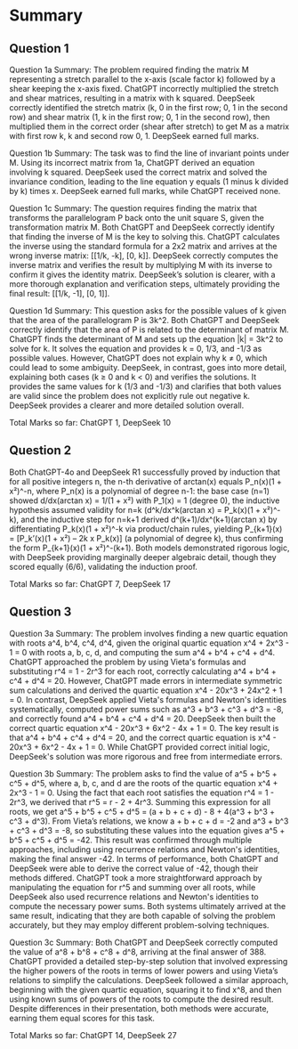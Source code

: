 # Summary

## Question 1

Question 1a Summary: The problem required finding the matrix M representing a stretch parallel to the x-axis (scale factor k) followed by a shear keeping the x-axis fixed. ChatGPT incorrectly multiplied the stretch and shear matrices, resulting in a matrix with k squared. DeepSeek correctly identified the stretch matrix (k, 0 in the first row; 0, 1 in the second row) and shear matrix (1, k in the first row; 0, 1 in the second row), then multiplied them in the correct order (shear after stretch) to get M as a matrix with first row k, k and second row 0, 1. DeepSeek earned full marks.

Question 1b Summary: The task was to find the line of invariant points under M. Using its incorrect matrix from 1a, ChatGPT derived an equation involving k squared. DeepSeek used the correct matrix and solved the invariance condition, leading to the line equation y equals (1 minus k divided by k) times x. DeepSeek earned full marks, while ChatGPT received none.

Question 1c Summary: The question requires finding the matrix that transforms the parallelogram P back onto the unit square S, given the transformation matrix M. Both ChatGPT and DeepSeek correctly identify that finding the inverse of M is the key to solving this. ChatGPT calculates the inverse using the standard formula for a 2x2 matrix and arrives at the wrong inverse matrix: [[1/k, -k], [0, k]]. DeepSeek correctly computes the inverse matrix and verifies the result by multiplying M with its inverse to confirm it gives the identity matrix. DeepSeek’s solution is clearer, with a more thorough explanation and verification steps, ultimately providing the final result: [[1/k, -1], [0, 1]].

Question 1d Summary: This question asks for the possible values of k given that the area of the parallelogram P is 3k^2. Both ChatGPT and DeepSeek correctly identify that the area of P is related to the determinant of matrix M. ChatGPT finds the determinant of M and sets up the equation |k| = 3k^2 to solve for k. It solves the equation and provides k = 0, 1/3, and -1/3 as possible values. However, ChatGPT does not explain why k ≠ 0, which could lead to some ambiguity. DeepSeek, in contrast, goes into more detail, explaining both cases (k ≥ 0 and k < 0) and verifies the solutions. It provides the same values for k (1/3 and -1/3) and clarifies that both values are valid since the problem does not explicitly rule out negative k. DeepSeek provides a clearer and more detailed solution overall.

Total Marks so far: ChatGPT 1, DeepSeek 10

## Question 2

Both ChatGPT-4o and DeepSeek R1 successfully proved by induction that for all positive integers n, the n-th derivative of arctan(x) equals P_n(x)(1 + x²)^-n, where P_n(x) is a polynomial of degree n-1: the base case (n=1) showed d/dx(arctan x) = 1/(1 + x²) with P_1(x) = 1 (degree 0), the inductive hypothesis assumed validity for n=k (d^k/dx^k(arctan x) = P_k(x)(1 + x²)^-k), and the inductive step for n=k+1 derived d^(k+1)/dx^(k+1)(arctan x) by differentiating P_k(x)(1 + x²)^-k via product/chain rules, yielding P_{k+1}(x) = [P_k’(x)(1 + x²) – 2k x P_k(x)] (a polynomial of degree k), thus confirming the form P_{k+1}(x)(1 + x²)^-(k+1). Both models demonstrated rigorous logic, with DeepSeek providing marginally deeper algebraic detail, though they scored equally (6/6), validating the induction proof.

Total Marks so far: ChatGPT 7, DeepSeek 17

## Question 3

Question 3a Summary: The problem involves finding a new quartic equation with roots a^4, b^4, c^4, d^4, given the original quartic equation x^4 + 2x^3 - 1 = 0 with roots a, b, c, d, and computing the sum a^4 + b^4 + c^4 + d^4. ChatGPT approached the problem by using Vieta's formulas and substituting r^4 = 1 - 2r^3 for each root, correctly calculating a^4 + b^4 + c^4 + d^4 = 20. However, ChatGPT made errors in intermediate symmetric sum calculations and derived the quartic equation x^4 - 20x^3 + 24x^2 + 1 = 0. In contrast, DeepSeek applied Vieta's formulas and Newton's identities systematically, computed power sums such as a^3 + b^3 + c^3 + d^3 = -8, and correctly found a^4 + b^4 + c^4 + d^4 = 20. DeepSeek then built the correct quartic equation x^4 - 20x^3 + 6x^2 - 4x + 1 = 0. The key result is that a^4 + b^4 + c^4 + d^4 = 20, and the correct quartic equation is x^4 - 20x^3 + 6x^2 - 4x + 1 = 0. While ChatGPT provided correct initial logic, DeepSeek's solution was more rigorous and free from intermediate errors.

Question 3b Summary: The problem asks to find the value of a^5 + b^5 + c^5 + d^5, where a, b, c, and d are the roots of the quartic equation x^4 + 2x^3 - 1 = 0. Using the fact that each root satisfies the equation r^4 = 1 - 2r^3, we derived that r^5 = r - 2 + 4r^3. Summing this expression for all roots, we get a^5 + b^5 + c^5 + d^5 = (a + b + c + d) - 8 + 4(a^3 + b^3 + c^3 + d^3). From Vieta’s relations, we know a + b + c + d = -2 and a^3 + b^3 + c^3 + d^3 = -8, so substituting these values into the equation gives a^5 + b^5 + c^5 + d^5 = -42. This result was confirmed through multiple approaches, including using recurrence relations and Newton's identities, making the final answer -42. In terms of performance, both ChatGPT and DeepSeek were able to derive the correct value of -42, though their methods differed. ChatGPT took a more straightforward approach by manipulating the equation for r^5 and summing over all roots, while DeepSeek also used recurrence relations and Newton's identities to compute the necessary power sums. Both systems ultimately arrived at the same result, indicating that they are both capable of solving the problem accurately, but they may employ different problem-solving techniques.

Question 3c Summary: Both ChatGPT and DeepSeek correctly computed the value of a^8 + b^8 + c^8 + d^8, arriving at the final answer of 388. ChatGPT provided a detailed step-by-step solution that involved expressing the higher powers of the roots in terms of lower powers and using Vieta’s relations to simplify the calculations. DeepSeek followed a similar approach, beginning with the given quartic equation, squaring it to find x^8, and then using known sums of powers of the roots to compute the desired result. Despite differences in their presentation, both methods were accurate, earning them equal scores for this task.

Total Marks so far: ChatGPT 14, DeepSeek 27